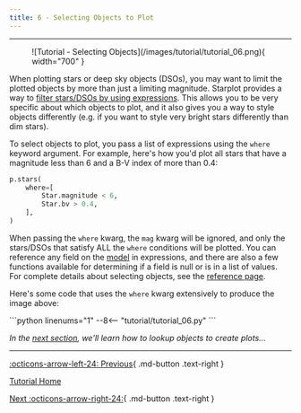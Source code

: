 ```yaml
---
title: 6 - Selecting Objects to Plot
---
```


---

<figure markdown="span">
  ![Tutorial - Selecting Objects](/images/tutorial/tutorial_06.png){ width="700" }
</figure>

When plotting stars or deep sky objects (DSOs), you may want to limit the plotted objects by more than just a limiting magnitude. Starplot provides a way to [filter stars/DSOs by using expressions](/reference-selecting-objects/). This allows you to be very specific about which objects to plot, and it also gives you a way to style objects differently (e.g. if you want to style very bright stars differently than dim stars).

To select objects to plot, you pass a list of expressions using the `where` keyword argument. For example, here's how you'd plot all stars that have a magnitude less than 6 and a B-V index of more than 0.4:

```python
p.stars(
    where=[
        Star.magnitude < 6,
        Star.bv > 0.4,
    ],
)
```
When passing the `where` kwarg, the `mag` kwarg will be ignored, and only the stars/DSOs that satisfy ALL the `where` conditions will be plotted. You can reference any field on the [model](/reference-models/) in expressions, and there are also a few functions available for determining if a field is null or is in a list of values. For complete details about selecting objects, see the [reference page](/reference-selecting-objects/).

Here's some code that uses the `where` kwarg extensively to produce the image above:
<div class="tutorial" markdown>
```python linenums="1"
--8<-- "tutorial/tutorial_06.py"
```
</div>

*In the [next section](07.md), we'll learn how to lookup objects to create plots...*

---
<div class="flex-space-between" markdown>

[:octicons-arrow-left-24: Previous](05.md){ .md-button .text-right }

[Tutorial Home](/tutorial)

[Next :octicons-arrow-right-24:](07.md){ .md-button .text-right }

</div>
